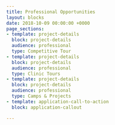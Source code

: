 ```yaml
---
title: Professional Opportunities
layout: blocks
date: 2018-10-09 00:00:00 +0000
page_sections:
- template: project-details
  block: project-details
  audience: professional
  type: Competitive Tour
- template: project-details
  block: project-details
  audience: professional
  type: Clinic Tours
- template: project-details
  block: project-details
  audience: professional
  type: Camps & Projects
- template: application-call-to-action
  block: application-callout

---
```

